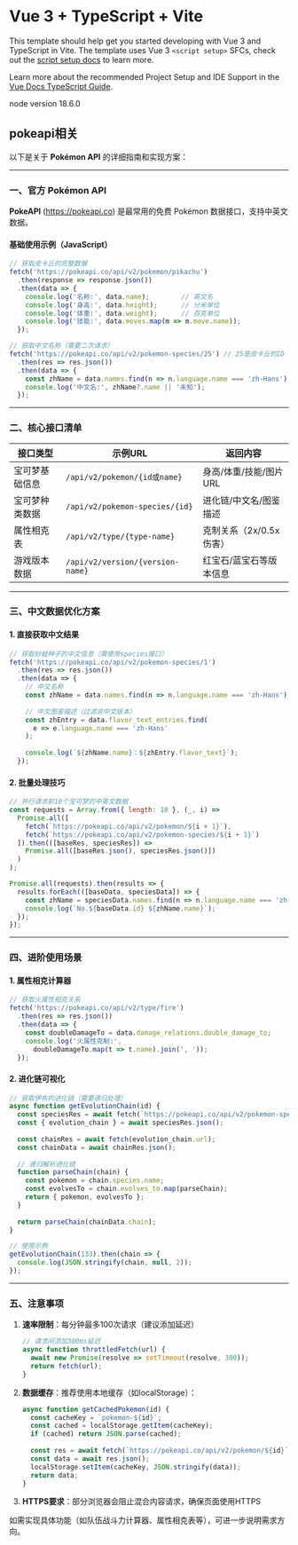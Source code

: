 # Vue 3 + TypeScript + Vite

This template should help get you started developing with Vue 3 and TypeScript in Vite. The template uses Vue 3 `<script setup>` SFCs, check out the [script setup docs](https://v3.vuejs.org/api/sfc-script-setup.html#sfc-script-setup) to learn more.

Learn more about the recommended Project Setup and IDE Support in the [Vue Docs TypeScript Guide](https://vuejs.org/guide/typescript/overview.html#project-setup).

node version 18.6.0

## pokeapi相关

以下是关于 **Pokémon API** 的详细指南和实现方案：

---

### 一、官方 Pokémon API

**PokeAPI** (<https://pokeapi.co>) 是最常用的免费 Pokémon 数据接口，支持中英文数据。

#### 基础使用示例（JavaScript）

```javascript
// 获取皮卡丘的完整数据
fetch('https://pokeapi.co/api/v2/pokemon/pikachu')
  .then(response => response.json())
  .then(data => {
    console.log('名称:', data.name);        // 英文名
    console.log('身高:', data.height);      // 分米单位
    console.log('体重:', data.weight);      // 百克单位
    console.log('技能:', data.moves.map(m => m.move.name)); 
  });

// 获取中文名称（需要二次请求）
fetch('https://pokeapi.co/api/v2/pokemon-species/25') // 25是皮卡丘的ID
  .then(res => res.json())
  .then(data => {
    const zhName = data.names.find(n => n.language.name === 'zh-Hans');
    console.log('中文名:', zhName?.name || '未知');
  });
```

---

### 二、核心接口清单

| 接口类型          | 示例URL                              | 返回内容                  |
|-------------------|--------------------------------------|--------------------------|
| 宝可梦基础信息    | `/api/v2/pokemon/{id或name}`        | 身高/体重/技能/图片URL   |
| 宝可梦种类数据    | `/api/v2/pokemon-species/{id}`      | 进化链/中文名/图鉴描述   |
| 属性相克表        | `/api/v2/type/{type-name}`          | 克制关系（2x/0.5x伤害）  |
| 游戏版本数据      | `/api/v2/version/{version-name}`    | 红宝石/蓝宝石等版本信息  |

---

### 三、中文数据优化方案

#### 1. 直接获取中文结果

```javascript
// 获取妙蛙种子的中文信息（需使用species接口）
fetch('https://pokeapi.co/api/v2/pokemon-species/1')
  .then(res => res.json())
  .then(data => {
    // 中文名称
    const zhName = data.names.find(n => n.language.name === 'zh-Hans');
    
    // 中文图鉴描述（过滤非中文版本）
    const zhEntry = data.flavor_text_entries.find(
      e => e.language.name === 'zh-Hans'
    );
    
    console.log(`${zhName.name}：${zhEntry.flavor_text}`);
  });
```

#### 2. 批量处理技巧

```javascript
// 并行请求前10个宝可梦的中英文数据
const requests = Array.from({ length: 10 }, (_, i) => 
  Promise.all([
    fetch(`https://pokeapi.co/api/v2/pokemon/${i + 1}`),
    fetch(`https://pokeapi.co/api/v2/pokemon-species/${i + 1}`)
  ]).then(([baseRes, speciesRes]) => 
    Promise.all([baseRes.json(), speciesRes.json()])
  )
);

Promise.all(requests).then(results => {
  results.forEach(([baseData, speciesData]) => {
    const zhName = speciesData.names.find(n => n.language.name === 'zh-Hans');
    console.log(`No.${baseData.id} ${zhName.name}`);
  });
});
```

---

### 四、进阶使用场景

#### 1. 属性相克计算器

```javascript
// 获取火属性相克关系
fetch('https://pokeapi.co/api/v2/type/fire')
  .then(res => res.json())
  .then(data => {
    const doubleDamageTo = data.damage_relations.double_damage_to;
    console.log('火属性克制:',
      doubleDamageTo.map(t => t.name).join(', '));
  });
```

#### 2. 进化链可视化

```javascript
// 获取伊布的进化链（需要递归处理）
async function getEvolutionChain(id) {
  const speciesRes = await fetch(`https://pokeapi.co/api/v2/pokemon-species/${id}`);
  const { evolution_chain } = await speciesRes.json();
  
  const chainRes = await fetch(evolution_chain.url);
  const chainData = await chainRes.json();
  
  // 递归解析进化链
  function parseChain(chain) {
    const pokemon = chain.species.name;
    const evolvesTo = chain.evolves_to.map(parseChain);
    return { pokemon, evolvesTo };
  }
  
  return parseChain(chainData.chain);
}

// 使用示例
getEvolutionChain(133).then(chain => {
  console.log(JSON.stringify(chain, null, 2));
});
```

---

### 五、注意事项

1. **速率限制**：每分钟最多100次请求（建议添加延迟）

   ```javascript
   // 请求间添加300ms延迟
   async function throttledFetch(url) {
     await new Promise(resolve => setTimeout(resolve, 300));
     return fetch(url);
   }
   ```

2. **数据缓存**：推荐使用本地缓存（如localStorage）：

   ```javascript
   async function getCachedPokemon(id) {
     const cacheKey = `pokemon-${id}`;
     const cached = localStorage.getItem(cacheKey);
     if (cached) return JSON.parse(cached);
     
     const res = await fetch(`https://pokeapi.co/api/v2/pokemon/${id}`);
     const data = await res.json();
     localStorage.setItem(cacheKey, JSON.stringify(data));
     return data;
   }
   ```

3. **HTTPS要求**：部分浏览器会阻止混合内容请求，确保页面使用HTTPS

如需实现具体功能（如队伍战斗力计算器、属性相克表等），可进一步说明需求方向。
